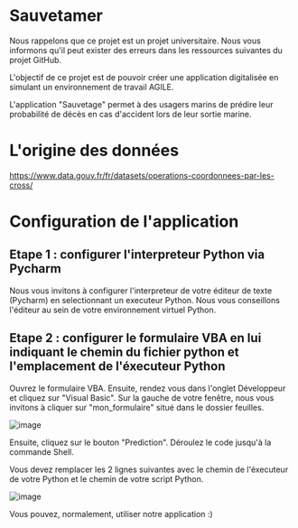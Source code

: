 # Sauvetamer
  Nous rappelons que ce projet est un projet universitaire. Nous vous informons qu'il peut exister des erreurs dans les ressources suivantes du projet GitHub.
  
  L'objectif de ce projet est de pouvoir créer une application digitalisée en simulant un environnement de travail AGILE.
  
  L'application "Sauvetage" permet à des usagers marins de prédire leur probabilité de décès en cas d'accident lors de leur sortie marine. 
  
# L'origine des données 

https://www.data.gouv.fr/fr/datasets/operations-coordonnees-par-les-cross/



# Configuration de l'application
## Etape 1 : configurer l'interpreteur Python via Pycharm 
  Nous vous invitons à configurer l'interpreteur de votre éditeur de texte (Pycharm) en selectionnant un executeur Python. Nous vous conseillons l'éditeur au sein de votre environnement virtuel Python.
  
## Etape 2 : configurer le formulaire VBA en lui indiquant le chemin du fichier python et l'emplacement de l'éxecuteur Python
  Ouvrez le formulaire VBA. Ensuite, rendez vous dans l'onglet Développeur et cliquez sur "Visual Basic". Sur la gauche de votre fenêtre, nous vous invitons à cliquer sur "mon_formulaire" situé dans le dossier feuilles.
  
  ![image](https://user-images.githubusercontent.com/116751113/204825569-b6461964-6967-4f03-93dd-01812303b6ef.png)

  Ensuite, cliquez sur le bouton "Prediction".
  Déroulez le code jusqu'à la commande Shell.

Vous devez remplacer les 2 lignes suivantes avec le chemin de l'éxecuteur de votre Python et le chemin de votre script Python.

![image](https://user-images.githubusercontent.com/116751113/204827401-fbfef1de-9467-4ca3-8e4a-ca8324224f9a.png)

Vous pouvez, normalement, utiliser notre application :)
